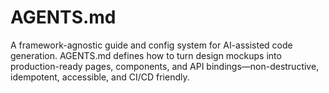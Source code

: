 # AGENTS.md
A framework-agnostic guide and config system for AI-assisted code generation. AGENTS.md defines how to turn design mockups into production-ready pages, components, and API bindings—non-destructive, idempotent, accessible, and CI/CD friendly.
